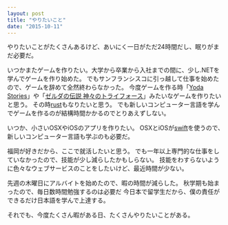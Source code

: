 ```yaml
---
layout: post
title: "やりたいこと"
date: "2015-10-11"
---
```

やりたいことがたくさんあるけど、あいにく一日がただ24時間だし、眠りがまだ必要だ。

いつかまたゲームを作りたい。大学から卒業から入社までの間に、少し.NETを学んでゲームを作り始めた。
でもサンフランシスコに引っ越して仕事を始めたので、ゲームを辞めて全然終わらなかった。
今度ゲームを作る時「[Yoda Stories][yodastories]」や「[ゼルダの伝説 神々のトライフォース][lttp]」みたいなゲームを作りたいと思う。
その時[rust][]もなりたいと思う。
でも新しいコンピューター言語を学んでゲームを作るのが結構時間かかるのでとりあえずしない。

いつか、小さいOSXやiOSのアプリを作りたい。
OSXとiOSが[swift][swift]を使うので、新しいコンピューター言語も学ぶのも必要だ。

福岡が好きだから、ここで就活したいと思う。
でも一年以上専門的な仕事をしていなかったので、技能が少し減らしたかもしらない。
技能をわすらないように色々なウェブサービスのことをしたいけど、最近時間が少ない。

先週の木曜日にアルバイトを始めたので、暇の時間が減らした。
秋学期も始まったので、毎日数時間勉強するのは必要だ
今日本で留学生だから、僕の責任ができるだけ日本語を学んで上達する。

それでも、今度たくさん暇がある日、たくさんやりたいことがある。

[lttp]: http://www.nintendo.co.jp/wiiu/software/vc/jadj/
[rust]: https://www.rust-lang.org/
[swift]: https://developer.apple.com/swift/
[yodastories]: http://starwars.wikia.com/wiki/Star_Wars:_Yoda_Stories
